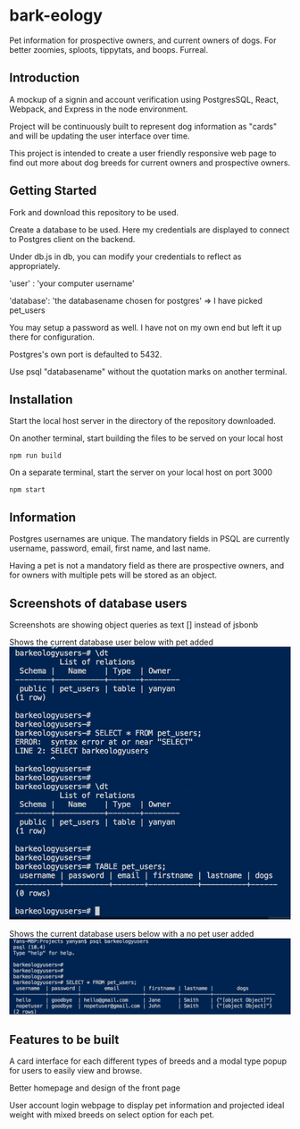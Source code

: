 # bark-eology
Pet information for prospective owners, and current owners of dogs. For better zoomies, sploots, tippytats, and boops. Furreal.

## Introduction
A mockup of a signin and account verification using PostgresSQL, React, Webpack, and Express in the node environment.

Project will be continuously built to represent dog information as "cards" and will be updating the user interface over time.

This project is intended to create a user friendly responsive web page to find out more about dog breeds for current owners and prospective owners. 



## Getting Started

Fork and download this repository to be used.

Create a database to be used. Here my credentials are displayed to connect to Postgres client on the backend.

Under db.js in db, you can modify your credentials to reflect as appropriately.

'user' : 'your computer username'

'database': 'the databasename chosen for postgres' => I have picked pet_users

You may setup a password as well. I have not on my own end but left it up there for configuration.

Postgres's own port is defaulted to 5432.

Use psql "databasename" without the quotation marks on another terminal.


## Installation

Start the local host server in the directory of the repository downloaded.

On another terminal, start building the files to be served on your local host
```
npm run build
```

On a separate terminal, start the server on your local host on port 3000
```
npm start
```

## Information

Postgres usernames are unique. The mandatory fields in PSQL are currently username, password, email, first name, and last name.

Having a pet is not a mandatory field as there are prospective owners, and for owners with multiple pets will be stored as an object.


## Screenshots of database users

Screenshots are showing object queries as text [] instead of jsbonb

Shows the current database user below with pet added
<img src="./ss/ss1_petusersDB.png">

Shows the current database users below with a no pet user added
<img src="./ss/ss2_nopetuser.png">



## Features to be built
A card interface for each different types of breeds and a modal type popup for users to easily view and browse.

Better homepage and design of the front page

User account login webpage to display pet information and projected ideal weight with mixed breeds on select option for each pet.